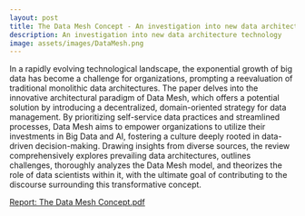 ```yaml
---
layout: post
title: The Data Mesh Concept - An investigation into new data architecture technology
description: An investigation into new data architecture technology
image: assets/images/DataMesh.png
---
```

In a rapidly evolving technological landscape, the exponential growth of big data has become a challenge for organizations, prompting a reevaluation of traditional monolithic data architectures. The paper delves into the innovative architectural paradigm of Data Mesh, which offers a potential solution by introducing a decentralized, domain-oriented strategy for data management. By prioritizing self-service data practices and streamlined processes, Data Mesh aims to empower organizations to utilize their investments in Big Data and AI, fostering a culture deeply rooted in data-driven decision-making. Drawing insights from diverse sources, the review comprehensively explores prevailing data architectures, outlines challenges, thoroughly analyzes the Data Mesh model, and theorizes the role of data scientists within it, with the ultimate goal of contributing to the discourse surrounding this transformative concept.

<u> Report: </u>
[The Data Mesh Concept.pdf](https://github.com/JustinGrima/justingrima.github.io/files/12418638/The.Data.Mesh.Concept.pdf)
